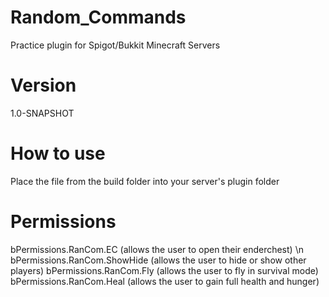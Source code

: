 # Random_Commands
Practice plugin for Spigot/Bukkit Minecraft Servers

# Version
1.0-SNAPSHOT

# How to use
Place the file from the build folder into your server's plugin folder

# Permissions
bPermissions.RanCom.EC (allows the user to open their enderchest) \n
bPermissions.RanCom.ShowHide (allows the user to hide or show other players)
bPermissions.RanCom.Fly (allows the user to fly in survival mode)
bPermissions.RanCom.Heal (allows the user to gain full health and hunger)
